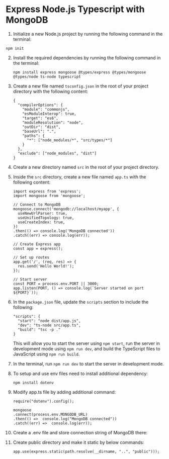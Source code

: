 # Express Node.js Typescript with MongoDB
    
1.  Initialize a new Node.js project by running the following command in the terminal:

   ```npm init``` 
    
2.  Install the required dependencies by running the following command in the terminal:

    ```
    npm install express mongoose @types/express @types/mongoose @types/node ts-node typescript
    ``` 
    
3.  Create a new file named `tsconfig.json` in the root of your project directory with the following content:
    ```
    {
      "compilerOptions": {
        "module": "commonjs",
        "esModuleInterop": true,
        "target": "es6",
        "moduleResolution": "node",
        "outDir": "dist",
        "baseUrl": ".",
        "paths": {
          "*": ["node_modules/*", "src/types/*"]
        }
      },
      "exclude": ["node_modules", "dist"]
    }
    ``` 
    
4.  Create a new directory named `src` in the root of your project directory.
    
5.  Inside the `src` directory, create a new file named `app.ts` with the following content:
    
    ```
    import express from 'express';
    import mongoose from 'mongoose';
    
    // Connect to MongoDB
    mongoose.connect('mongodb://localhost/myapp', {
      useNewUrlParser: true,
      useUnifiedTopology: true,
      useCreateIndex: true,
    })
    .then(() => console.log('MongoDB connected'))
    .catch((err) => console.log(err));
    
    // Create Express app
    const app = express();
    
    // Set up routes
    app.get('/', (req, res) => {
      res.send('Hello World!');
    });
    
    // Start server
    const PORT = process.env.PORT || 3000;
    app.listen(PORT, () => console.log(`Server started on port ${PORT}`));
    ```  
6.  In the `package.json` file, update the `scripts` section to include the following:
        
    ```
    "scripts": {
      "start": "node dist/app.js",
      "dev": "ts-node src/app.ts",
      "build": "tsc -p ."
    }
    ``` 
    
    This will allow you to start the server using `npm start`, run the server in development mode using `npm run dev`, and build the TypeScript files to JavaScript using `npm run build`.
    
7.  In the terminal, run `npm run dev` to start the server in development mode.
8. To setup and use env files need to install additional dependency:
    ```
    npm install dotenv
    ```
9. Modify app.ts file by adding additional command:
    ```
    require("dotenv").config();

    mongoose
    .connect(process.env.MONGODB_URL)
    .then(() =>  console.log("MongoDB connected"))
    .catch((err) =>  console.log(err));
    ``` 
10. Create a .env file and store connection string of MongoDB there:
11. Create public directory and make it static by below commands:
    ```
    app.use(express.static(path.resolve(__dirname, "..", "public")));
    ``` 

 
    
